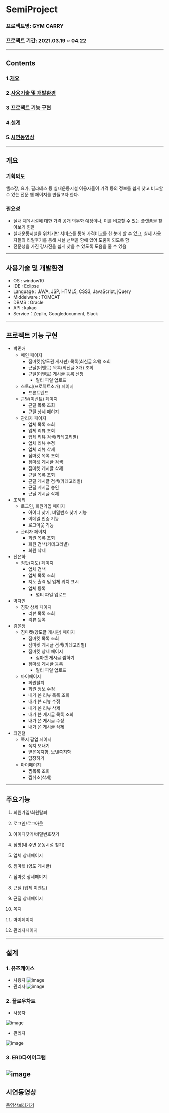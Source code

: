 # SemiProject
### 프로젝트명: GYM CARRY
### 프로젝트 기간: 2021.03.19 ~ 04.22
---
## Contents
### 1.[개요](#개요) 
### 2.[사용기술 및 개발환경](#사용기술-및-개발환경)
### 3.[프로젝트 기능 구현](#프로젝트-기능-구현)
### 4.[설계](#설계)
### 5.[시연동영상](#시연동영상)
---
## 개요
### 기획의도
헬스장, 요가, 필라테스 등 실내운동시설 이용자들이
가격 등의 정보를 쉽게 찾고 비교할 수 있는 전문 웹 페이지를 만들고자 한다.
### 필요성
* 실내 체육시설에 대한 가격 공개 의무화 예정이나, 이를 비교할 수 있는 플랫폼을 찾아보기 힘듦
* 실내운동시설을 위치기반 서비스를 통해 가격비교를 한 눈에 할 수 있고, 실제 사용자들의 리얼후기를 통해 시설 선택을 함에 있어 도움이 되도록 함
* 전문성을 가진 강사진을 쉽게 찾을 수 있도록 도움을 줄 수 있음
---
## 사용기술 및 개발환경
* OS : window10
* IDE : Eclipse
* Language : JAVA, JSP, HTML5, CSS3, JavaScript, jQuery
* Middelware : TOMCAT
* DBMS : Oracle
* API : kakao
* Service：Zeplin, Googledocument, Slack
---
## 프로젝트 기능 구현
* 박민애
  * 메인 페이지 
    * 짐마켓(양도권 게시판) 목록(최신글 3개) 조회
    * 근딜(이벤트) 목록(최신글 3개) 조회
    * 근딜(이벤트) 게시글 등록 신청
      * 멀티 파일 업로드
  * 스토리(프로젝트소개) 페이지
    * 프론트엔드  
  * 근딜(이벤트) 페이지
    * 근딜 목록 조회
    * 근딜 상세 페이지
  * 관리자 페이지
    * 업체 목록 조회
    * 업체 리뷰 조회
    * 업체 리뷰 검색(카테고리별)
    * 업체 리뷰 수정
    * 업체 리뷰 삭제
    * 짐마켓 목록 조회
    * 짐마켓 게시글 검색
    * 짐마켓 게시글 삭제
    * 근딜 목록 조회
    * 근딜 게시글 검색(카테고리별)
    * 근딜 게시글 승인
    * 근딜 게시글 삭제
* 조혜리
  * 로그인, 회원가입 페이지
    * 아이디 찾기, 비밀번호 찾기 기능
    * 이메일 인증 기능
    * 로그아웃 기능
  * 관리자 페이지
    * 회원 목록 조회
    * 회원 검색(카테고리별)
    * 회원 삭제
* 전은하
  * 짐팟(지도) 페이지
    * 업체 검색
    * 업체 목록 조회
    * 지도 출력 및 업체 위치 표시
    * 업체 등록 
      * 멀티 파일 업로드
* 박다인
  * 짐팟 상세 페이지
    * 리뷰 목록 조회
    * 리뷰 등록
* 김윤정 
  * 짐마켓(양도글 게시판) 페이지
    * 짐마켓 목록 조회
    * 짐마켓 게시글 검색(카테고리별)
    * 짐마켓 상세 페이지
      * 짐마켓 게시글 찜하기
    * 짐마켓 게시글 등록
      * 멀티 파일 업로드
  * 마이페이지
    * 회원탈퇴
    * 회원 정보 수정
    * 내가 쓴 리뷰 목록 조회
    * 내가 쓴 리뷰 수정
    * 내가 쓴 리뷰 삭제
    * 내가 쓴 게시글 목록 조회
    * 내가 쓴 게시글 수정
    * 내가 쓴 게시글 삭제
* 최인철
  * 쪽지 팝업 페이지
    * 쪽지 보내기
    * 받은쪽지함, 보낸쪽지함
    * 답장하기
  * 마이페이지 
    * 찜목록 조회
    * 찜취소(삭제)
---
## 주요기능
1. 회원가입/회원탈퇴

2. 로그인/로그아웃

3. 아이디찾기/비밀번호찾기

4. 짐팟(내 주변 운동시설 찾기)

5. 업체 상세페이지

6. 짐마켓 (양도 게시글)

7. 짐마켓 상세페이지

8. 근딜 (업체 이벤트)

9. 근딜 상세페이지

10. 쪽지

11. 마이페이지

12. 관리자페이지
---
## 설계
### 1. 유즈케이스
  + 사용자
  ![image](https://user-images.githubusercontent.com/82187403/118356213-13bd2800-b5af-11eb-928a-ea73c1b906b2.png)
  + 관리자 
  ![image](https://user-images.githubusercontent.com/82187403/118356216-1b7ccc80-b5af-11eb-8d65-0d796cf177e7.png)

### 2. 플로우차트
  + 사용자
  
  ![image](https://user-images.githubusercontent.com/82187403/118356221-1f105380-b5af-11eb-8fe0-6c8b632c4ebf.png)
  + 관리자

  ![image](https://user-images.githubusercontent.com/82187403/118356224-22a3da80-b5af-11eb-8bc5-549f4355abdf.png)

### 3. ERD다이어그램
  ![image](https://user-images.githubusercontent.com/82187403/118356169-eb352e00-b5ae-11eb-95f8-cad4461f2ce6.png)
---
## 시연동영상
[동영상보러가기](https://drive.google.com/file/d/1ALsh9BqNvQlHkBbZoXKslN-ccia-E9bD/view?usp=sharing)
